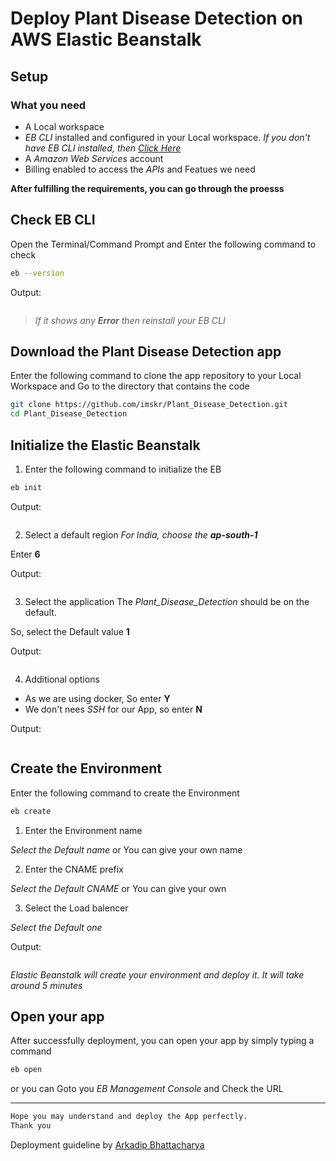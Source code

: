 # Deploy Plant Disease Detection on AWS Elastic Beanstalk

## Setup

### What you need

- A Local workspace
- *EB CLI* installed and configured in your Local workspace.
    *If you don't have EB CLI installed, then [Click Here](https://docs.aws.amazon.com/elasticbeanstalk/latest/dg/eb-cli3-install.html)*
- A *Amazon Web Services* account
- Billing enabled to access the *APIs* and Featues we need

**After fulfilling the requirements, you can go through the proesss**

## Check EB CLI
Open the Terminal/Command Prompt and
Enter the following command to check

```bash
eb --version
```

Output:
```bash
```

> *If it shows any **Error** then reinstall your EB CLI*

## Download the Plant Disease Detection app

Enter the following command to clone the app repository to your Local Workspace and Go to the directory that contains the code
    
```bash
git clone https://github.com/imskr/Plant_Disease_Detection.git
cd Plant_Disease_Detection
```

## Initialize the Elastic Beanstalk

1. Enter the following command to initialize the EB

  ```bash
  eb init
  ```
 
 Output:
 
  ```bash
  ```
  
2. Select a default region
  *For India, choose the **ap-south-1***
  
  Enter **6**
  
  Output:
 
  ```bash
  ```
  
3. Select the application
  The *Plant_Disease_Detection* should be on the default.
  
  So, select the Default value **1**
  
  Output:
 
  ```bash
  ```
  
4. Additional options
  - As we are using docker, So enter **Y**
  - We don't nees *SSH* for our App, so enter **N**
  
  Output:
  
  ```bash
  ```
## Create the Environment

Enter the following command to create the Environment

```bash
eb create
```

1. Enter the Environment name

  *Select the Default name* or You can give your own name
  
2. Enter the CNAME prefix
  
  *Select the Default CNAME* or You can give your own
  
3. Select the Load balencer
  
  *Select the Default one*
  
Output:

```bash
```

*Elastic Beanstalk will create your environment and deploy it. It will take around 5 minutes*

## Open your app

After successfully deployment, you can open your app by simply typing a command

```bash
eb open
```

or you can Goto you *EB Management Console* and Check the URL

---


```bash
Hope you may understand and deploy the App perfectly.
Thank you
```

Deployment guideline by [Arkadip Bhattacharya](https://github.com/darkmatter18)
